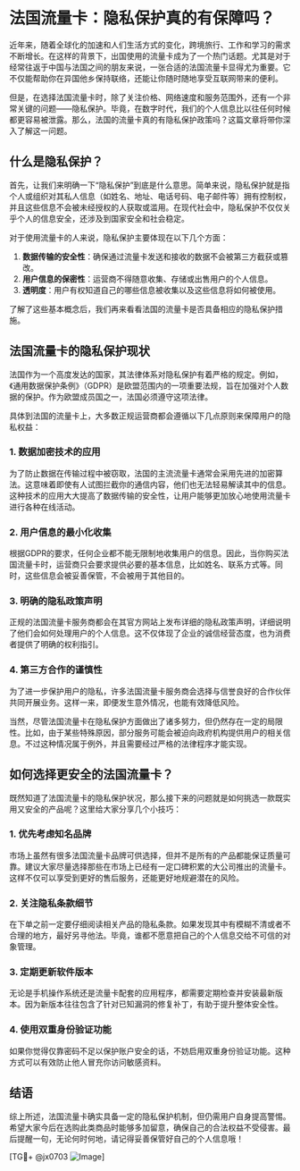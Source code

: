 # 法国流量卡：隐私保护真的有保障吗？

近年来，随着全球化的加速和人们生活方式的变化，跨境旅行、工作和学习的需求不断增长。在这样的背景下，出国使用的流量卡成为了一个热门话题。尤其是对于经常往返于中国与法国之间的朋友来说，一张合适的法国流量卡显得尤为重要。它不仅能帮助你在异国他乡保持联络，还能让你随时随地享受互联网带来的便利。

但是，在选择法国流量卡时，除了关注价格、网络速度和服务范围外，还有一个非常关键的问题——隐私保护。毕竟，在数字时代，我们的个人信息比以往任何时候都更容易被泄露。那么，法国的流量卡真的有隐私保护政策吗？这篇文章将带你深入了解这一问题。

## 什么是隐私保护？

首先，让我们来明确一下“隐私保护”到底是什么意思。简单来说，隐私保护就是指个人或组织对其私人信息（如姓名、地址、电话号码、电子邮件等）拥有控制权，并且这些信息不会被未经授权的人获取或滥用。在现代社会中，隐私保护不仅仅关乎个人的信息安全，还涉及到国家安全和社会稳定。

对于使用流量卡的人来说，隐私保护主要体现在以下几个方面：

1. **数据传输的安全性**：确保通过流量卡发送和接收的数据不会被第三方截获或篡改。
2. **用户信息的保密性**：运营商不得随意收集、存储或出售用户的个人信息。
3. **透明度**：用户有权知道自己的哪些信息被收集以及这些信息将如何被使用。

了解了这些基本概念后，我们再来看看法国的流量卡是否具备相应的隐私保护措施。

## 法国流量卡的隐私保护现状

法国作为一个高度发达的国家，其法律体系对隐私保护有着严格的规定。例如，《通用数据保护条例》（GDPR）是欧盟范围内的一项重要法规，旨在加强对个人数据的保护。作为欧盟成员国之一，法国必须遵守这项法律。

具体到法国的流量卡上，大多数正规运营商都会遵循以下几点原则来保障用户的隐私权益：

### 1. 数据加密技术的应用

为了防止数据在传输过程中被窃取，法国的主流流量卡通常会采用先进的加密算法。这意味着即使有人试图拦截你的通信内容，他们也无法轻易解读其中的信息。这种技术的应用大大提高了数据传输的安全性，让用户能够更加放心地使用流量卡进行各种在线活动。

### 2. 用户信息的最小化收集

根据GDPR的要求，任何企业都不能无限制地收集用户的信息。因此，当你购买法国流量卡时，运营商只会要求提供必要的基本信息，比如姓名、联系方式等。同时，这些信息会被妥善保管，不会被用于其他目的。

### 3. 明确的隐私政策声明

正规的法国流量卡服务商都会在其官方网站上发布详细的隐私政策声明，详细说明了他们会如何处理用户的个人信息。这不仅体现了企业的诚信经营态度，也为消费者提供了明确的权利指引。

### 4. 第三方合作的谨慎性

为了进一步保护用户的隐私，许多法国流量卡服务商会选择与信誉良好的合作伙伴共同开展业务。这样一来，即便发生意外情况，也能有效降低风险。

当然，尽管法国流量卡在隐私保护方面做出了诸多努力，但仍然存在一定的局限性。比如，由于某些特殊原因，部分服务可能会被迫向政府机构提供用户的相关信息。不过这种情况属于例外，并且需要经过严格的法律程序才能实现。

## 如何选择更安全的法国流量卡？

既然知道了法国流量卡的隐私保护状况，那么接下来的问题就是如何挑选一款既实用又安全的产品呢？这里给大家分享几个小技巧：

### 1. 优先考虑知名品牌

市场上虽然有很多法国流量卡品牌可供选择，但并不是所有的产品都能保证质量可靠。建议大家尽量选择那些在市场上已经有一定口碑积累的大公司推出的流量卡。这样不仅可以享受到更好的售后服务，还能更好地规避潜在的风险。

### 2. 关注隐私条款细节

在下单之前一定要仔细阅读相关产品的隐私条款。如果发现其中有模糊不清或者不合理的地方，最好另寻他法。毕竟，谁都不愿意把自己的个人信息交给不可信的对象管理。

### 3. 定期更新软件版本

无论是手机操作系统还是流量卡配套的应用程序，都需要定期检查并安装最新版本。因为新版本往往包含了针对已知漏洞的修复补丁，有助于提升整体安全性。

### 4. 使用双重身份验证功能

如果你觉得仅靠密码不足以保护账户安全的话，不妨启用双重身份验证功能。这种方式可以有效防止他人冒充你访问敏感资料。

## 结语

综上所述，法国流量卡确实具备一定的隐私保护机制，但仍需用户自身提高警惕。希望大家今后在选购此类商品时能够多加留意，确保自己的合法权益不受侵害。最后提醒一句，无论何时何地，请记得妥善保管好自己的个人信息哦！

[TG💪+ @jx0703 ![Image](https://github.com/user-attachments/assets/dbca1d08-cadb-493c-b0ec-ad6f7a83f270)]